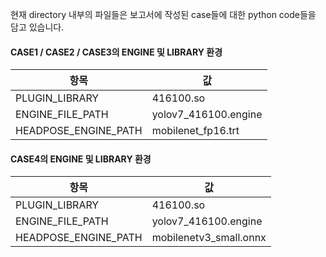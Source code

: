 현재 directory 내부의 파일들은 보고서에 작성된 case들에 대한 python code들을 담고 있습니다.

#### CASE1 / CASE2 / CASE3의 ENGINE 및 LIBRARY 환경

| 항목                  | 값                       |
|-----------------------|--------------------------|
| PLUGIN_LIBRARY        | 416100.so                |
| ENGINE_FILE_PATH      | yolov7_416100.engine     |
| HEADPOSE_ENGINE_PATH  | mobilenet_fp16.trt       |


#### CASE4의 ENGINE 및 LIBRARY 환경

| 항목                  | 값                       |
|-----------------------|--------------------------|
| PLUGIN_LIBRARY        | 416100.so                |
| ENGINE_FILE_PATH      | yolov7_416100.engine     |
| HEADPOSE_ENGINE_PATH  | mobilenetv3_small.onnx   |
